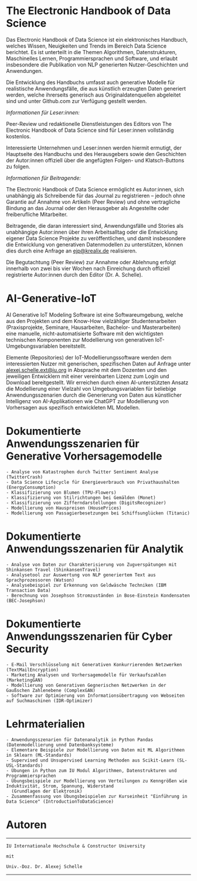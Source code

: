 # The Electronic Handbook of Data Science

Das Electronic Handbook of Data Science ist ein elektronisches Handbuch, welches Wissen, Neuigkeiten und Trends im Bereich Data Science berichtet. Es ist unterteilt in die Themen Algorithmen, Datenstrukturen, Maschinelles Lernen, Programmiersprachen und Software, und erlaubt insbesondere die Publikation von NLP generierten Nutzer-Geschichten und Anwendungen.

Die Entwicklung des Handbuchs umfasst auch generative Modelle für realistische Anwendungsfälle, die aus künstlich erzeugten Daten generiert werden, welche ihrerseits generisch aus Originaldatenquellen abgeleitet sind und unter Github.com zur Verfügung gestellt werden.

*Informationen für Leser:innen:*

Peer-Review und redaktionelle Dienstleistungen des Editors von The Electronic Handbook of Data Science sind für Leser:innen vollständig kostenlos.

Interessierte Unternehmen und Leser:innen werden hiermit ermutigt, der Hauptseite des Handbuchs und des Herausgebers sowie den Geschichten der Autor:innen offiziell über die angefügten Folgen- und Klatsch-Buttons zu folgen.

*Informationen für Beitragende:*

The Electronic Handbook of Data Science ermöglicht es Autor:innen, sich unabhängig als Schreibende für das Journal zu registrieren – jedoch ohne Garantie auf Annahme von Artikeln (Peer Review) und ohne vertragliche Bindung an das Journal oder den Herausgeber als Angestellte oder freiberufliche Mitarbeiter.

Beitragende, die daran interessiert sind, Anwendungsfälle und Stories als unabhängige Autor:innen über ihren Arbeitsalltag oder die Entwicklung eigener Data Science Projekte zu veröffentlichen, und damit insbesondere die Entwicklung von generativen Datenmodellen zu unterstützen, können dies durch eine Anfrage an ejp@krealix.de realisieren.

Die Begutachtung (Peer Review) zur Annahme oder Ablehnung erfolgt innerhalb von zwei bis vier Wochen nach Einreichung durch offiziell registrierte Autor:innen durch den Editor (Dr. A. Schelle).

# AI-Generative-IoT

AI Generative IoT Modeling Software ist eine Softwareumgebung, welche aus den Projekten und dem Know-How vielzähliger Studentenarbeiten (Praxisprojekte, Seminare, Hausarbeiten, Bachelor- und Masterarbeiten) eine manuelle, nicht-automatisierte Software 
mit den wichtigsten technischen Komponenten zur Modellierung von generativen IoT-Umgebungsvariablen bereitstellt.

Elemente (Repositories) der IoT-Modellierungssoftware werden dem interessierten Nutzer mit generischen, spezifischen Daten auf Anfrage unter alexej.schelle.ext@iu.org in Absprache mit dem Dozenten und den jeweiligen Entwicklern mit einer vereinbarten Lizenz zum Login und Download bereitgestellt. Wir erreichen durch einen AI-unterstützten Ansatz die Modellierung einer Vielzahl von Umgebungsvariablen für beliebige Anwendungsszenarien durch die Generierung von Daten aus künstlicher Intelligenz von AI-Applikationen wie ChatGPT zur Modellierung von Vorhersagen aus spezifisch entwickleten ML Modellen.

# Dokumentierte Anwendungsszenarien für Generative Vorhersagemodelle

    - Analyse von Katastrophen durch Twitter Sentiment Analyse (TwitterCrash)
    - Data Science Lifecycle für Energieverbrauch von Privathaushalten (EnergyConsumption)
    - Klassifizierung von Blumen (TPU-Flowers)
    - Klassifizierung von Stilrichtungen bei Gemälden (Monet)
    - Klassifizierung von Zifferndarstellungen (DigitsRecognizer)
    - Modellierung von Hauspreisen (HousePrices)
    - Modellierung von Passagierbesetzungen bei Schiffsunglücken (Titanic)

# Dokumentierte Anwendungsszenarien für Analytik

    - Analyse von Daten zur Charakterisierung von Zugverspätungen mit Shinkansen Travel (ShinkansenTravel)
    - Analysetool zur Auswertung von NLP generiertem Text aus Sprachprozessoren (Watson)
    - Analysebeispiel zur Erkennung von Geldwäsche Techniken (IBM Transaction Data)
    - Berechnung von Josephson Stromzuständen in Bose-Einstein Kondensaten (BEC-Josephson)
 
# Dokumentierte Anwendungsszenarien für Cyber Security

    - E-Mail Verschlüsselung mit Generativen Konkurrierenden Netzwerken (TextMailEncryption)
    - Marketing Analysen und Vorhersagemodelle für Verkaufszahlen (MarketingGAN)
    - Modellierung von Generativen Gegnerischen Netzwerken in der Gaußschen Zahlenebene (ComplexGAN)
    - Software zur Optimierung von Informationsübertragung von Webseiten auf Suchmaschinen (IDR-Optimizer)

# Lehrmaterialien

    - Anwendungsszenarien für Datenanalytik in Python Pandas (Datenmodellierung unnd Datenbanksysteme)
    - Elementare Beispiele zur Modellierung von Daten mit ML Algorithmen in Sklearn (ML-Standards)
    - Supervised und Unsupervised Learning Methoden aus Scikit-Learn (SL-USL-Standards)
    - Übungen in Python zum IU Modul Algorithmen, Datenstrukturen und Programmiersprachen
    - Übungsbeispiele zur Modellierung von Verteilungen zu Kenngrößen wie Induktivität, Strom, Spannung, Widerstand 
      (Grundlagen der Elektronik)
    - Zusammenfassung von Übungsbeispielen zur Kurseinheit "Einführung in Data Science" (IntroductionToDataScience)

# Autoren

*********************************************************************************************************************

    IU Internationale Hochschule & Constructor University 
    
    mit
    
    Univ.-Doz. Dr. Alexej Schelle

*********************************************************************************************************************
